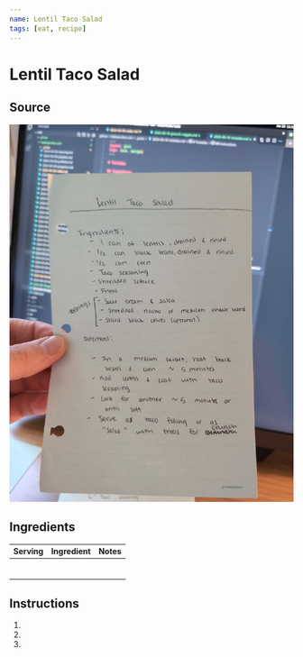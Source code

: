 ```yaml
---
name: Lentil Taco Salad
tags: [eat, recipe]
---
```


# Lentil Taco Salad

## Source

![](../assets/images/lentil-taco-salad.jpg)

## Ingredients

| Serving | Ingredient | Notes |
|-|-|-|
|  |  |  |
|  |  |  |
|  |  |  |
|  |  |  |
|  |  |  |
|  |  |  |
|  |  |  |

## Instructions

1. 
1. 
1. 